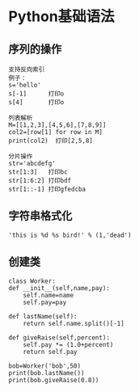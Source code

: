 # Python基础语法

## 序列的操作

    支持反向索引
    例子：
    s='hello'
    s[-1]      打印o
    s[4]       打印o

    列表解析
    M=[[1,2,3],[4,5,6],[7,8,9]]
    col2=[row[1] for row in M]
    print(col2)  打印[2,5,8]

    分片操作
    str='abcdefg'
    str[1:3]   打印bc
    str[1:6:2] 打印bdf
    str[1::-1] 打印gfedcba

## 字符串格式化

    'this is %d %s bird!' % (1,'dead')

## 创建类

    class Worker:
    def __init__(self,name,pay):
        self.name=name
        self.pay=pay

    def lastName(self):
        return self.name.split()[-1]

    def giveRaise(self,percent):
        self.pay *= (1.0+percent)
        return self.pay

    bob=Worker('bob',50)
    print(bob.lastName())
    print(bob.giveRaise(0.8))
